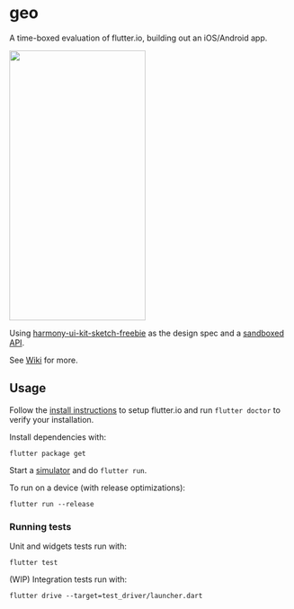 # geo

A time-boxed evaluation of flutter.io, building out an iOS/Android app.

<img src="https://giphy.com/gifs/9LXMkyU5v37w4x2LD2" width="242" height="480"/>

Using [harmony-ui-kit-sketch-freebie](https://www.sketchappsources.com/free-source/2657-harmony-ui-kit-sketch-freebie-resource.html) as the design spec and a [sandboxed API](https://getsandbox.com/sandboxes/willyweather-stub).

See [Wiki](https://github.com/rhydiant/geo-flutterio/wiki) for more.


## Usage

Follow the [install instructions](https://flutter.io/setup-macos/) to setup flutter.io and run `flutter doctor` to verify your installation.

Install dependencies with:

    flutter package get

Start a [simulator](https://github.com/rhydiant/geo-flutterio/wiki/Simulators) and do `flutter run`.

To run on a device (with release optimizations):

    flutter run --release

### Running tests

Unit and widgets tests run with:

    flutter test
    
(WIP) Integration tests run with:

    flutter drive --target=test_driver/launcher.dart 

